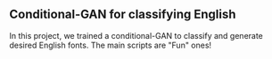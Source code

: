 ## Conditional-GAN for classifying English 
In this project, we trained a conditional-GAN to classify and generate desired English fonts. The main scripts are "Fun" ones!
